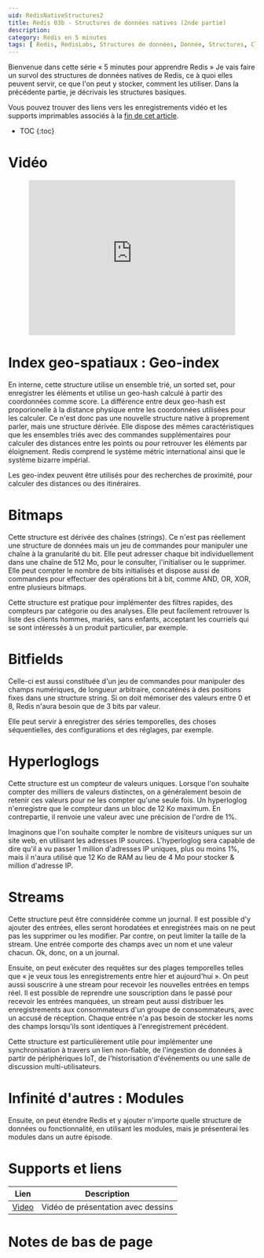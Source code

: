 ```yaml
---
uid: RedisNativeStructures2
title: Redis 03b - Structures de données natives (2nde partie)
description:
category: Redis en 5 minutes
tags: [ Redis, RedisLabs, Structures de données, Donnée, Structures, Clé-valeur, strings, limits, sets, sorted, list, hash, TTL, time-to-live, expiration, Recherche, full text, Moteur de recherche, Base graphe, Graphe, Cypher, OpenCypher, Concurrence, Compteur atomiquer, Atomic, Compteur, Verrou, Index, Pile, File, Queue, Traitements, Tâches ]
---
```


Bienvenue dans cette série « 5 minutes pour apprendre Redis » Je vais faire un
survol des structures de données natives de Redis, ce à quoi elles peuvent
servir, ce que l'on peut y stocker, comment les utiliser. Dans la précédente
partie, je décrivais les structures basiques.

Vous pouvez trouver des liens vers les enregistrements vidéo et les supports
imprimables associés à la <a href="#supports-et-liens">fin de cet article</a>.

* TOC
{:toc}

# Vidéo

<center><iframe width="420" height="315" src="https://www.youtube.com/embed/Ikz8eXF1XVc" frameborder="0" allowfullscreen></iframe></center>

# Index geo-spatiaux : Geo-index

En interne, cette structure utilise un ensemble trié, un sorted set, pour
enregistrer les éléments et utilise un geo-hash calculé à partir des coordonnées
comme score. La différence entre deux geo-hash est proporionelle à la distance
physique entre les coordonnées utilisées pour les calculer. Ce n'est donc pas
une nouvelle structure native à proprement parler, mais une structure dérivée.
Elle dispose des mêmes caractéristiques que les ensembles triés avec des
commandes supplémentaires pour calculer des distances entre les points ou pour
retrouver les éléments par éloignement. Redis comprend le système métric
international ainsi que le système bizarre impérial.

Les geo-index peuvent être utilisés pour des recherches de proximité, pour
calculer des distances ou des itinéraires.

# Bitmaps

Cette structure est dérivée des chaînes (strings). Ce n'est pas réellement une
structure de données mais un jeu de commandes pour manipuler une chaîne à la
granularité du bit. Elle peut adresser chaque bit individuellement dans une
chaîne de 512 Mo, pour le consulter, l'initialiser ou le supprimer. Elle peut
compter le nombre de bits initialisés et dispose aussi de commandes pour
effectuer des opérations bit à bit, comme AND, OR, XOR, entre plusieurs bitmaps.

Cette structure est pratique pour implémenter des filtres rapides, des compteurs
par catégorie ou des analyses. Elle peut facilement retrouver ls liste des
clients hommes, mariés, sans enfants, acceptant les courriels qui se sont
intéressés à un produit particulier, par exemple.

# Bitfields

Celle-ci est aussi constituée d'un jeu de commandes pour manipuler des champs
numériques, de longueur arbitraire, concaténés à des positions fixes dans une
structure string. Si on doit mémoriser des valeurs entre 0 et 8, Redis n'aura
besoin que de 3 bits par valeur.

Elle peut servir à enregistrer des séries temporelles, des choses séquentielles,
des configurations et des réglages, par exemple.

# Hyperloglogs

Cette structure est un compteur de valeurs uniques. Lorsque l'on souhaite
compter des milliers de valeurs distinctes, on a généralement besoin de retenir
ces valeurs pour ne les compter qu'une seule fois. Un hyperloglog n'enregistre
que le compteur dans un bloc de 12 Ko maximum. En contrepartie, il renvoie une
valeur avec une précision de l'ordre de 1%.

Imaginons que l'on souhaite compter le nombre de visiteurs uniques sur un site
web, en utilisant les adresses IP sources. L'hyperloglog sera capable de dire
qu'il a vu passer 1 million d'adresses IP uniques, plus ou moins 1%, mais il
n'aura utilisé que 12 Ko de RAM au lieu de 4 Mo pour stocker & million d'adresse
IP.

# Streams

Cette structure peut être connsidérée comme un journal. Il est possible d'y
ajouter des entrées, elles seront horodatées et enregistrées mais on ne peut pas
les supprimer ou les modifier. Par contre, on peut limiter la taille de la
stream. Une entrée comporte des champs avec un nom et une valeur chacun. Ok,
donc, on a un journal.

Ensuite, on peut exécuter des requêtes sur des plages temporelles telles que «
je veux tous les enregistrements entre hier et aujourd'hui ». On peut aussi
souscrire à une stream pour recevoir les nouvelles entrées en temps réel. Il est
possible de reprendre une souscription dans le passé pour recevoir les entrées
manquées, un stream peut aussi distribuer les enregistrements aux consommateurs
d'un groupe de consommateurs, avec un accusé de réception. Chaque entrée n'a pas
besoin de stocker les noms des champs lorsqu'ils sont identiques à
l'enregistrement précédent.

Cette structure est particulièrement utile pour implémenter une synchronisation
à travers un lien non-fiable, de l'ingestion de données à partir de
périphériques IoT, de l'historisation d'événements ou une salle de discussion
multi-utilisateurs.

# Infinité d'autres : Modules

Ensuite, on peut étendre Redis et y ajouter n'importe quelle structure de
données ou fonctionnalité, en utilisant les modules, mais je présenterai les
modules dans un autre épisode.

# Supports et liens

| Lien | Description |
|---|---|
| [Video] | Vidéo de présentation avec dessins |

# Notes de bas de page

[Video]: https://youtu.be/Ikz8eXF1XVc "Vidéo de présentation avec dessins"

